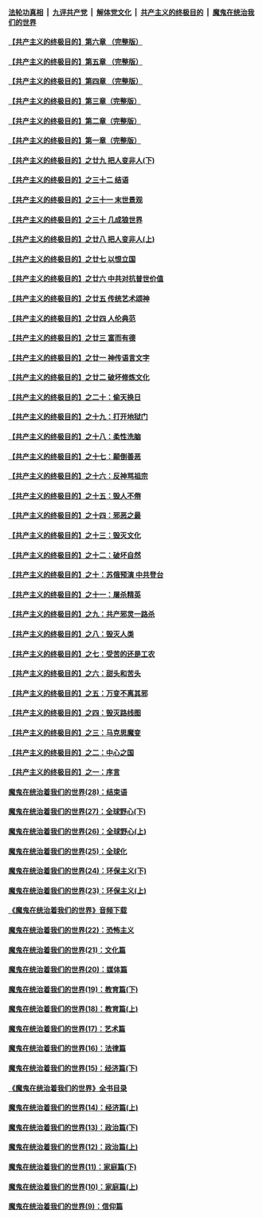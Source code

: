 ####  [法轮功真相](../../../../basic/blob/master/README.md?t=04050401) &nbsp;|&nbsp; [九评共产党](../../../../9ping.md/blob/master/README.md?t=04050401) &nbsp;|&nbsp; [解体党文化](../../../../jtdwh.md/blob/master/README.md?t=04050401)  &nbsp;|&nbsp; [共产主义的终极目的](../../../../gczydzjmd.md/blob/master/README.md?t=04050401) &nbsp;|&nbsp; [魔鬼在统治我们的世界](../../../../mgztzwmdsj.md/blob/master/README.md?t=04050401) 

#### [【共产主义的终极目的】第六章 （完整版）](../pages/nsc422/n11428913.md?t=04050401) 

#### [【共产主义的终极目的】第五章 （完整版）](../pages/nsc422/n11428912.md?t=04050401) 

#### [【共产主义的终极目的】第四章 （完整版）](../pages/nsc422/n11428907.md?t=04050401) 

#### [【共产主义的终极目的】第三章（完整版）](../pages/nsc422/n11428848.md?t=04050401) 

#### [【共产主义的终极目的】第二章（完整版）](../pages/nsc422/n11428831.md?t=04050401) 

#### [【共产主义的终极目的】第一章（完整版）](../pages/nsc422/n11417651.md?t=04050401) 

#### [【共产主义的终极目的】之廿九 把人变非人(下)](../pages/nsc422/n11344140.md?t=04050401) 

#### [【共产主义的终极目的】之三十二 结语](../pages/nsc422/n11360535.md?t=04050401) 

#### [【共产主义的终极目的】之三十一 末世景观](../pages/nsc422/n11351129.md?t=04050401) 

#### [【共产主义的终极目的】之三十 几成狼世界](../pages/nsc422/n11348280.md?t=04050401) 

#### [【共产主义的终极目的】之廿八 把人变非人(上)](../pages/nsc422/n11340492.md?t=04050401) 

#### [【共产主义的终极目的】之廿七 以恨立国](../pages/nsc422/n11336944.md?t=04050401) 

#### [【共产主义的终极目的】之廿六 中共对抗普世价值](../pages/nsc422/n11324785.md?t=04050401) 

#### [【共产主义的终极目的】之廿五 传统艺术颂神](../pages/nsc422/n11296396.md?t=04050401) 

#### [【共产主义的终极目的】之廿四 人伦典范](../pages/nsc422/n11296397.md?t=04050401) 

#### [【共产主义的终极目的】之廿三 富而有德](../pages/nsc422/n11283598.md?t=04050401) 

#### [【共产主义的终极目的】之廿一 神传语言文字](../pages/nsc422/n11263265.md?t=04050401) 

#### [【共产主义的终极目的】之廿二 破坏修炼文化](../pages/nsc422/n11245728.md?t=04050401) 

#### [【共产主义的终极目的】之二十：偷天换日](../pages/nsc422/n11238846.md?t=04050401) 

#### [【共产主义的终极目的】之十九：打开地狱门](../pages/nsc422/n11206376.md?t=04050401) 

#### [【共产主义的终极目的】之十八：柔性洗脑](../pages/nsc422/n11199994.md?t=04050401) 

#### [【共产主义的终极目的】之十七：颠倒善恶](../pages/nsc422/n11179782.md?t=04050401) 

#### [【共产主义的终极目的】之十六：反神骂祖宗](../pages/nsc422/n11166798.md?t=04050401) 

#### [【共产主义的终极目的】之十五：毁人不倦](../pages/nsc422/n11166792.md?t=04050401) 

#### [【共产主义的终极目的】之十四：邪恶之最](../pages/nsc422/n11150249.md?t=04050401) 

#### [【共产主义的终极目的】之十三：毁灭文化](../pages/nsc422/n11135227.md?t=04050401) 

#### [【共产主义的终极目的】之十二：破坏自然](../pages/nsc422/n11135214.md?t=04050401) 

#### [【共产主义的终极目的】之十：苏俄预演 中共登台](../pages/nsc422/n11118424.md?t=04050401) 

#### [【共产主义的终极目的】之十一：屠杀精英](../pages/nsc422/n11118442.md?t=04050401) 

#### [【共产主义的终极目的】之九：共产邪灵一路杀](../pages/nsc422/n11114139.md?t=04050401) 

#### [【共产主义的终极目的】之八：毁灭人类](../pages/nsc422/n11108503.md?t=04050401) 

#### [【共产主义的终极目的】之七：受苦的还是工农](../pages/nsc422/n11101809.md?t=04050401) 

#### [【共产主义的终极目的】之六：甜头和苦头](../pages/nsc422/n11096971.md?t=04050401) 

#### [【共产主义的终极目的】之五：万变不离其邪](../pages/nsc422/n11091285.md?t=04050401) 

#### [【共产主义的终极目的】之四：毁灭路线图](../pages/nsc422/n11086284.md?t=04050401) 

#### [【共产主义的终极目的】之三：马克思魔变](../pages/nsc422/n11061941.md?t=04050401) 

#### [【共产主义的终极目的】之二：中心之国](../pages/nsc422/n11047728.md?t=04050401) 

#### [【共产主义的终极目的】之一：序言](../pages/nsc422/n11086077.md?t=04050401) 

#### [魔鬼在统治着我们的世界(28)：结束语](../pages/nsc422/n10936246.md?t=04050401) 

#### [魔鬼在统治着我们的世界(27)：全球野心(下)](../pages/nsc422/n10928319.md?t=04050401) 

#### [魔鬼在统治着我们的世界(26)：全球野心(上)](../pages/nsc422/n10900318.md?t=04050401) 

#### [魔鬼在统治着我们的世界(25)：全球化](../pages/nsc422/n10788205.md?t=04050401) 

#### [魔鬼在统治着我们的世界(24)：环保主义(下)](../pages/nsc422/n10695307.md?t=04050401) 

#### [魔鬼在统治着我们的世界(23)：环保主义(上)](../pages/nsc422/n10688613.md?t=04050401) 

#### [《魔鬼在统治着我们的世界》音频下载](../pages/nsc422/n10635553.md?t=04050401) 

#### [魔鬼在统治着我们的世界(22)：恐怖主义](../pages/nsc422/n10614727.md?t=04050401) 

#### [魔鬼在统治着我们的世界(21)：文化篇](../pages/nsc422/n10597706.md?t=04050401) 

#### [魔鬼在统治着我们的世界(20)：媒体篇](../pages/nsc422/n10586579.md?t=04050401) 

#### [魔鬼在统治着我们的世界(19)：教育篇(下)](../pages/nsc422/n10564808.md?t=04050401) 

#### [魔鬼在统治着我们的世界(18)：教育篇(上)](../pages/nsc422/n10526970.md?t=04050401) 

#### [魔鬼在统治着我们的世界(17)：艺术篇](../pages/nsc422/n10499093.md?t=04050401) 

#### [魔鬼在统治着我们的世界(16)：法律篇](../pages/nsc422/n10485969.md?t=04050401) 

#### [魔鬼在统治着我们的世界(15)：经济篇(下)](../pages/nsc422/n10469975.md?t=04050401) 

#### [《魔鬼在统治着我们的世界》全书目录](../pages/nsc422/n10464261.md?t=04050401) 

#### [魔鬼在统治着我们的世界(14)：经济篇(上)](../pages/nsc422/n10457370.md?t=04050401) 

#### [魔鬼在统治着我们的世界(13)：政治篇(下)](../pages/nsc422/n10448270.md?t=04050401) 

#### [魔鬼在统治着我们的世界(12)：政治篇(上)](../pages/nsc422/n10444576.md?t=04050401) 

#### [魔鬼在统治着我们的世界(11)：家庭篇(下)](../pages/nsc422/n10440961.md?t=04050401) 

#### [魔鬼在统治着我们的世界(10)：家庭篇(上)](../pages/nsc422/n10435448.md?t=04050401) 

#### [魔鬼在统治着我们的世界(9)：信仰篇](../pages/nsc422/n10432159.md?t=04050401) 

